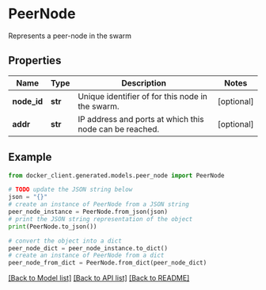 # PeerNode

Represents a peer-node in the swarm

## Properties

Name | Type | Description | Notes
------------ | ------------- | ------------- | -------------
**node_id** | **str** | Unique identifier of for this node in the swarm. | [optional] 
**addr** | **str** | IP address and ports at which this node can be reached.  | [optional] 

## Example

```python
from docker_client.generated.models.peer_node import PeerNode

# TODO update the JSON string below
json = "{}"
# create an instance of PeerNode from a JSON string
peer_node_instance = PeerNode.from_json(json)
# print the JSON string representation of the object
print(PeerNode.to_json())

# convert the object into a dict
peer_node_dict = peer_node_instance.to_dict()
# create an instance of PeerNode from a dict
peer_node_from_dict = PeerNode.from_dict(peer_node_dict)
```
[[Back to Model list]](../README.md#documentation-for-models) [[Back to API list]](../README.md#documentation-for-api-endpoints) [[Back to README]](../README.md)


